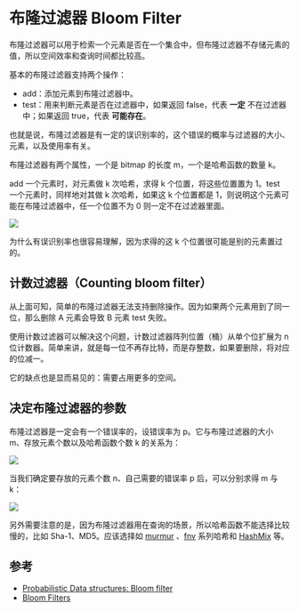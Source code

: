 # 布隆过滤器 Bloom Filter

布隆过滤器可以用于检索一个元素是否在一个集合中，但布隆过滤器不存储元素的值，所以空间效率和查询时间都比较高。

基本的布隆过滤器支持两个操作：

- add：添加元素到布隆过滤器中。
- test：用来判断元素是否在过滤器中，如果返回 false，代表 **一定** 不在过滤器中；如果返回 true，代表 **可能存在**。

也就是说，布隆过滤器是有一定的误识别率的，这个错误的概率与过滤器的大小、元素，以及使用率有关。

布隆过滤器有两个属性，一个是 bitmap 的长度 m，一个是哈希函数的数量 k。

add 一个元素时，对元素做 k 次哈希，求得 k 个位置，将这些位置置为 1。test 一个元素时，同样地对其做 k 次哈希，如果这 k 个位置都是 1，则说明这个元素可能在布隆过滤器中，任一个位置不为 0 则一定不在过滤器里面。

![](https://camo.githubusercontent.com/0f929fdbdb42685ecf5b2c25b68d46d0fb679c33/687474703a2f2f696d61676573323031352e636e626c6f67732e636f6d2f626c6f672f313033303737362f3230313730312f313033303737362d32303137303130363134333134313738342d313437353033313030332e706e67)

为什么有误识别率也很容易理解，因为求得的这 k 个位置很可能是别的元素置过的。

## 计数过滤器（Counting bloom filter）

从上面可知，简单的布隆过滤器无法支持删除操作。因为如果两个元素用到了同一位，那么删除 A 元素会导致 B 元素 test 失败。

使用计数过滤器可以解决这个问题，计数过滤器阵列位置（桶）从单个位扩展为 n 位计数器。简单来讲，就是每一位不再存比特，而是存整数，如果要删除，将对应的位减一。

它的缺点也是显而易见的：需要占用更多的空间。

## 决定布隆过滤器的参数

布隆过滤器是一定会有一个错误率的，设错误率为 p。它与布隆过滤器的大小 m、存放元素个数以及哈希函数个数 k 的关系为：

![](https://cdn-images-1.medium.com/max/1600/1*4QvZrOV7d9XgQXqVaIOGPg.png)

当我们确定要存放的元素个数 n、自己需要的错误率 p 后，可以分别求得 m 与 k：

![](https://cdn-images-1.medium.com/max/1600/1*eDTlEUQCLRB8wL96GileXA.png)

另外需要注意的是，因为布隆过滤器用在查询的场景，所以哈希函数不能选择比较慢的，比如 Sha-1、MD5。应该选择如 [murmur](https://sites.google.com/site/murmurhash/)
、[fnv](http://isthe.com/chongo/tech/comp/fnv/) 系列哈希和 [HashMix](http://www.google.com/codesearch/url?ct=ext&url=http://www.concentric.net/~Ttwang/tech/inthash.htm&usg=AFQjCNEBOwEAd_jb5vYSckmG7OxrkeQhLA) 等。

## 参考

- [Probabilistic Data structures: Bloom filter](https://hackernoon.com/probabilistic-data-structures-bloom-filter-5374112a7832)
- [Bloom Filters](https://www.jasondavies.com/bloomfilter/)
